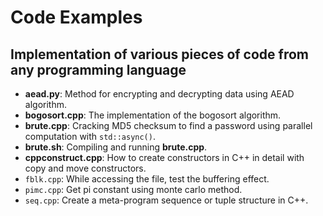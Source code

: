 # Code Examples

## Implementation of various pieces of code from any programming language

- **aead.py**: Method for encrypting and decrypting data using AEAD algorithm.
- **bogosort.cpp**: The implementation of the bogosort algorithm.
- **brute.cpp**: Cracking MD5 checksum to find a password using parallel computation with `std::async()`.
- **brute.sh**: Compiling and running **brute.cpp**.
- **cppconstruct.cpp**: How to create constructors in C++ in detail with copy and move constructors.
- `fblk.cpp`: While accessing the file, test the buffering effect.
- `pimc.cpp`: Get pi constant using monte carlo method.
- `seq.cpp`: Create a meta-program sequence or tuple structure in C++.

